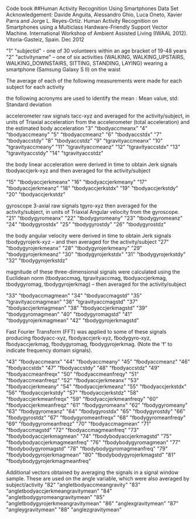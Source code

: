 Code book 
##Human Activity Recognition Using Smartphones Data Set
Acknowledgement: Davide Anguita, Alessandro Ghio, Luca Oneto, Xavier Parra and Jorge L. Reyes-Ortiz. Human Activity 
Recognition on Smartphones using a Multiclass Hardware-Friendly Support Vector Machine. International Workshop of Ambient Assisted 
Living (IWAAL 2012). Vitoria-Gasteiz, Spain. Dec 2012

"1" "subjectid" - one of 30 volunteers within an age bracket of 19-48 years
"2" "activityname" – one of six activities (WALKING, WALKING_UPSTAIRS, WALKING_DOWNSTAIRS, SITTING, STANDING, LAYING) 
wearing a smartphone (Samsung Galaxy S II) on the waist

The average of each of the following measurements were made for each subject for each activity  

the following acronyms are used to identify the mean :  Mean value, std: Standard deviation

accelerometer raw signals tacc-xyz and averaged for the activity/subject, in units of Triaxial acceleration 
from the accelerometer (total acceleration) and the estimated body acceleration
"3" "tbodyaccmeanx"
"4" "tbodyaccmeany"
"5" "tbodyaccmeanz"
"6" "tbodyaccstdx"
"7" "tbodyaccstdy"
"8" "tbodyaccstdz"
"9" "tgravityaccmeanx"
"10" "tgravityaccmeany"
"11" "tgravityaccmeanz"
"12" "tgravityaccstdx"
"13" "tgravityaccstdy"
"14" "tgravityaccstdz"

the body linear acceleration were derived in time to obtain Jerk signals tbodyaccjerk-xyz and then averaged
for the activity/subject

"15" "tbodyaccjerkmeanx"
"16" "tbodyaccjerkmeany"
"17" "tbodyaccjerkmeanz"
"18" "tbodyaccjerkstdx"
"19" "tbodyaccjerkstdy"
"20" "tbodyaccjerkstdz"

gyroscope 3-axial raw signals tgyro-xyz then averaged for the activity/subject, in units of Triaxial Angular velocity from the
gyroscope.
"21" "tbodygyromeanx"
"22" "tbodygyromeany"
"23" "tbodygyromeanz"
"24" "tbodygyrostdx"
"25" "tbodygyrostdy"
"26" "tbodygyrostdz"

the body angular velocity were derived in time to obtain Jerk signals tbodygyrojerk-xyz – and then averaged for the activity/subject
"27" "tbodygyrojerkmeanx"
"28" "tbodygyrojerkmeany"
"29" "tbodygyrojerkmeanz"
"30" "tbodygyrojerkstdx"
"31" "tbodygyrojerkstdy"
"32" "tbodygyrojerkstdz"

magnitude of these three-dimensional signals were calculated using the Euclidean norm (tbodyaccmag, tgravityaccmag, 
tbodyaccjerkmag, tbodygyromag, tbodygyrojerkmag) – then averaged for the activity/subject

"33" "tbodyaccmagmean"
"34" "tbodyaccmagstd"
"35" "tgravityaccmagmean"
"36" "tgravityaccmagstd"
"37" "tbodyaccjerkmagmean"
"38" "tbodyaccjerkmagstd"
"39" "tbodygyromagmean"
"40" "tbodygyromagstd"
"41" "tbodygyrojerkmagmean"
"42" "tbodygyrojerkmagstd"

Fast Fourier Transform (FFT) was applied to some of these signals producing fbodyacc-xyz, fbodyaccjerk-xyz, fbodygyro-xyz, 
fbodyaccjerkmag, fbodygyromag, fbodygyrojerkmag. (Note the 'f' to indicate frequency domain signals).

"43" "fbodyaccmeanx"
"44" "fbodyaccmeany"
"45" "fbodyaccmeanz"
"46" "fbodyaccstdx"
"47" "fbodyaccstdy"
"48" "fbodyaccstdz"
"49" "fbodyaccmeanfreqx"
"50" "fbodyaccmeanfreqy"
"51" "fbodyaccmeanfreqz"
"52" "fbodyaccjerkmeanx"
"53" "fbodyaccjerkmeany"
"54" "fbodyaccjerkmeanz"
"55" "fbodyaccjerkstdx"
"56" "fbodyaccjerkstdy"
"57" "fbodyaccjerkstdz"
"58" "fbodyaccjerkmeanfreqx"
"59" "fbodyaccjerkmeanfreqy"
"60" "fbodyaccjerkmeanfreqz"
"61" "fbodygyromeanx"
"62" "fbodygyromeany"
"63" "fbodygyromeanz"
"64" "fbodygyrostdx"
"65" "fbodygyrostdy"
"66" "fbodygyrostdz"
"67" "fbodygyromeanfreqx"
"68" "fbodygyromeanfreqy"
"69" "fbodygyromeanfreqz"
"70" "fbodyaccmagmean"
"71" "fbodyaccmagstd"
"72" "fbodyaccmagmeanfreq"
"73" "fbodybodyaccjerkmagmean"
"74" "fbodybodyaccjerkmagstd"
"75" "fbodybodyaccjerkmagmeanfreq"
"76" "fbodybodygyromagmean"
"77" "fbodybodygyromagstd"
"78" "fbodybodygyromagmeanfreq"
"79" "fbodybodygyrojerkmagmean"
"80" "fbodybodygyrojerkmagstd"
"81" "fbodybodygyrojerkmagmeanfreq"

Additional vectors obtained by averaging the signals in a signal window sample. These are used on the angle variable, 
which were also averaged by subject/activity
"82" "angletbodyaccmeangravity"
"83" "angletbodyaccjerkmeangravitymean"
"84" "angletbodygyromeangravitymean"
"85" "angletbodygyrojerkmeangravitymean"
"86" "anglexgravitymean"
"87" "angleygravitymean"
"88" "anglezgravitymean"
